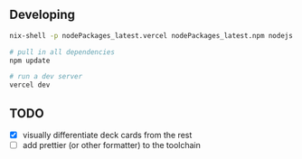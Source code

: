 ## Developing

```bash
nix-shell -p nodePackages_latest.vercel nodePackages_latest.npm nodejs --run $SHELL

# pull in all dependencies
npm update

# run a dev server
vercel dev
```
## TODO

- [x] visually differentiate deck cards from the rest
- [ ] add prettier (or other formatter) to the toolchain
